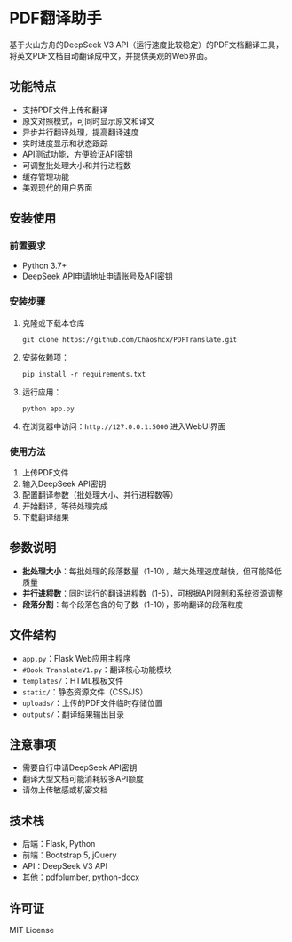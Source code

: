 # PDF翻译助手

基于火山方舟的DeepSeek V3 API（运行速度比较稳定）的PDF文档翻译工具，将英文PDF文档自动翻译成中文，并提供美观的Web界面。

## 功能特点

- 支持PDF文件上传和翻译
- 原文对照模式，可同时显示原文和译文
- 异步并行翻译处理，提高翻译速度
- 实时进度显示和状态跟踪
- API测试功能，方便验证API密钥
- 可调整批处理大小和并行进程数
- 缓存管理功能
- 美观现代的用户界面

## 安装使用

### 前置要求

- Python 3.7+
- [DeepSeek API申请地址](https://console.volcengine.com/ark)申请账号及API密钥

### 安装步骤

1. 克隆或下载本仓库
   ```
   git clone https://github.com/Chaoshcx/PDFTranslate.git
   ```
2. 安装依赖项：
   ```
   pip install -r requirements.txt
   ```
3. 运行应用：
   ```
   python app.py
   ```
4. 在浏览器中访问：`http://127.0.0.1:5000` 进入WebUI界面

### 使用方法

1. 上传PDF文件
2. 输入DeepSeek API密钥
3. 配置翻译参数（批处理大小、并行进程数等）
4. 开始翻译，等待处理完成
5. 下载翻译结果

## 参数说明

- **批处理大小**：每批处理的段落数量（1-10），越大处理速度越快，但可能降低质量
- **并行进程数**：同时运行的翻译进程数（1-5），可根据API限制和系统资源调整
- **段落分割**：每个段落包含的句子数（1-10），影响翻译的段落粒度

## 文件结构

- `app.py`：Flask Web应用主程序
- `#Book TranslateV1.py`：翻译核心功能模块
- `templates/`：HTML模板文件
- `static/`：静态资源文件（CSS/JS）
- `uploads/`：上传的PDF文件临时存储位置
- `outputs/`：翻译结果输出目录

## 注意事项

- 需要自行申请DeepSeek API密钥
- 翻译大型文档可能消耗较多API额度
- 请勿上传敏感或机密文档

## 技术栈

- 后端：Flask, Python
- 前端：Bootstrap 5, jQuery
- API：DeepSeek V3 API
- 其他：pdfplumber, python-docx

## 许可证

MIT License 
